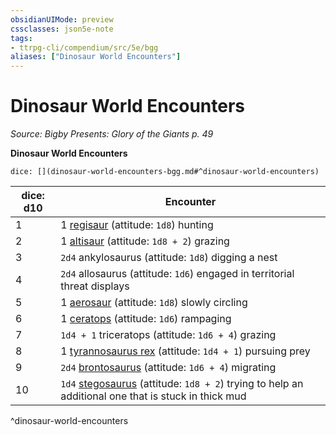```yaml
---
obsidianUIMode: preview
cssclasses: json5e-note
tags:
- ttrpg-cli/compendium/src/5e/bgg
aliases: ["Dinosaur World Encounters"]
---
```

# Dinosaur World Encounters
*Source: Bigby Presents: Glory of the Giants p. 49* 

**Dinosaur World Encounters**

`dice: [](dinosaur-world-encounters-bgg.md#^dinosaur-world-encounters)`

| dice: d10 | Encounter |
|-----------|-----------|
| 1 | 1 [regisaur](regisaur-bgg.md) (attitude: `1d8`) hunting |
| 2 | 1 [altisaur](altisaur-bgg.md) (attitude: `1d8 + 2`) grazing |
| 3 | `2d4` ankylosaurus (attitude: `1d8`) digging a nest |
| 4 | `2d4` allosaurus (attitude: `1d6`) engaged in territorial threat displays |
| 5 | 1 [aerosaur](aerosaur-bgg.md) (attitude: `1d8`) slowly circling |
| 6 | 1 [ceratops](ceratops-bgg.md) (attitude: `1d6`) rampaging |
| 7 | `1d4 + 1` triceratops (attitude: `1d6 + 4`) grazing |
| 8 | 1 [tyrannosaurus rex](tyrannosaurus-rex.md) (attitude: `1d4 + 1`) pursuing prey |
| 9 | `2d4` [brontosaurus](brontosaurus-mpmm.md) (attitude: `1d6 + 4`) migrating |
| 10 | `1d4` [stegosaurus](stegosaurus-mpmm.md) (attitude: `1d8 + 2`) trying to help an additional one that is stuck in thick mud |
^dinosaur-world-encounters